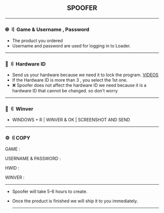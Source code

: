 <h2 align="center">

SPOOFER


---

### 🌐 〢 Game & Username , Password

- The product you ordered
- Username and password are used for logging in to Loader.
---


### 🔎 〢 Hardware ID 

- Send us your hardware because we need it to lock the program. [VIDEOS](https://youtu.be/WjtAUCDMihQ)
- If the Hardware ID is more than 3 , you select the 1st one.
- ❌ Spoofer does not affect the hardware ID we need because it is a hardware ID that cannot be changed. so don't worry 
---

### 📁 〢 Winver

- WINDOWS + R | WINVER & OK | SCREENSHOT AND SEND 

---

### ⚙ 〢COPY 

GAME : 

USERNAME & PASSWORD : 

HWID : 

WINVER : 

---

- Spoofer will take 5-6 hours to create. 
  
- Once the product is finished we will ship it to you immediately.
  
  ---
  
